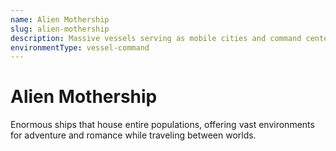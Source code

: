 ```yaml
---
name: Alien Mothership
slug: alien-mothership
description: Massive vessels serving as mobile cities and command centers for alien civilizations.
environmentType: vessel-command
---
```


# Alien Mothership

Enormous ships that house entire populations, offering vast environments for adventure and romance while traveling between worlds.